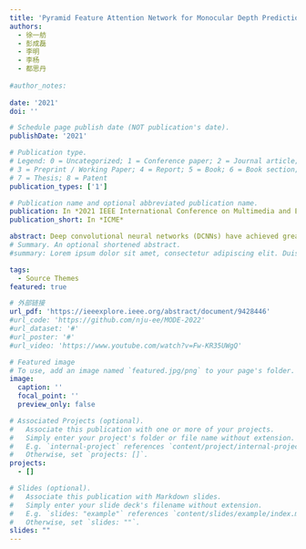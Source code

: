 ```yaml
---
title: 'Pyramid Feature Attention Network for Monocular Depth Prediction'
authors:
  - 徐一舫
  - 彭成磊
  - 李明
  - 李杨
  - 都思丹
  
#author_notes:
  
date: '2021'
doi: ''

# Schedule page publish date (NOT publication's date).
publishDate: '2021'

# Publication type.
# Legend: 0 = Uncategorized; 1 = Conference paper; 2 = Journal article;
# 3 = Preprint / Working Paper; 4 = Report; 5 = Book; 6 = Book section;
# 7 = Thesis; 8 = Patent
publication_types: ['1']

# Publication name and optional abbreviated publication name.
publication: In *2021 IEEE International Conference on Multimedia and Expo*
publication_short: In *ICME*

abstract: Deep convolutional neural networks (DCNNs) have achieved great success in monocular depth estimation (MDE). However, few existing works take the contributions for MDE of different levels feature maps into account, leading to inaccurate spatial layout, ambiguous boundaries and discontinuous object surface in the prediction. To better tackle these problems, we propose a Pyramid Feature Attention Network (PFANet) to improve the high-level context features and lowlevel spatial features. In the proposed PFANet, we design a Dual-scale Channel Attention Module (DCAM) to employ channel attention in different scales, which aggregate global context and local information from the high-level feature maps. To exploit the spatial relationship of visual features, we design a Spatial Pyramid Attention Module (SPAM) which can guide the network attention to multi-scale detailed information in the low-level feature maps. Finally, we introduce scale-invariant gradient loss to increase the penalty on errors in depth-wise discontinuous regions. Experimental results show that our method outperforms state-of-the-art methods on the KITTI dataset.
# Summary. An optional shortened abstract.
#summary: Lorem ipsum dolor sit amet, consectetur adipiscing elit. Duis posuere tellus ac convallis placerat. Proin tincidunt magna sed ex sollicitudin condimentum.

tags:
  - Source Themes
featured: true

# 外部链接
url_pdf: 'https://ieeexplore.ieee.org/abstract/document/9428446'
#url_code: 'https://github.com/nju-ee/MODE-2022'
#url_dataset: '#'
#url_poster: '#'
#url_video: 'https://www.youtube.com/watch?v=Fw-KR35UWgQ'

# Featured image
# To use, add an image named `featured.jpg/png` to your page's folder.
image:
  caption: ''
  focal_point: ''
  preview_only: false

# Associated Projects (optional).
#   Associate this publication with one or more of your projects.
#   Simply enter your project's folder or file name without extension.
#   E.g. `internal-project` references `content/project/internal-project/index.md`.
#   Otherwise, set `projects: []`.
projects:
  - []

# Slides (optional).
#   Associate this publication with Markdown slides.
#   Simply enter your slide deck's filename without extension.
#   E.g. `slides: "example"` references `content/slides/example/index.md`.
#   Otherwise, set `slides: ""`.
slides: ""
---
```

